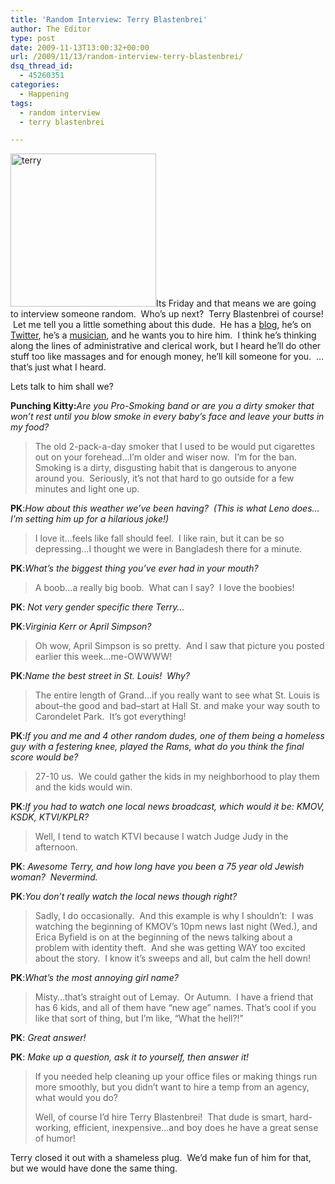 ```yaml
---
title: 'Random Interview: Terry Blastenbrei'
author: The Editor
type: post
date: 2009-11-13T13:00:32+00:00
url: /2009/11/13/random-interview-terry-blastenbrei/
dsq_thread_id:
  - 45260351
categories:
  - Happening
tags:
  - random interview
  - terry blastenbrei

---
```

[<img class="alignright size-full wp-image-2298" title="terry" src="http://punchingkitty.com/wp-content/uploads/2009/11/terry.jpg" alt="terry" width="233" height="245" />][1]Its Friday and that means we are going to interview someone random.  Who&#8217;s up next?  Terry Blastenbrei of course!  Let me tell you a little something about this dude.  He has a <a href="http://thebosque.us/" target="_blank">blog</a>, he&#8217;s on <a href="http://twitter.com/elsicomoro" target="_blank">Twitter</a>, he&#8217;s a <a href="http://myspace.com/sycamore" target="_blank">musician</a>, and he wants you to hire him.  I think he&#8217;s thinking along the lines of administrative and clerical work, but I heard he&#8217;ll do other stuff too like massages and for enough money, he&#8217;ll kill someone for you.  &#8230;that&#8217;s just what I heard.

Lets talk to him shall we?

**Punching Kitty:**_Are you Pro-Smoking band or are you a dirty smoker that won&#8217;t rest until you blow smoke in every baby&#8217;s face and leave your butts in my food?_

> The old 2-pack-a-day smoker that I used to be would put cigarettes out on your forehead&#8230;I&#8217;m older and wiser now.  I&#8217;m for the ban.  Smoking is a dirty, disgusting habit that is dangerous to anyone around you.  Seriously, it&#8217;s not that hard to go outside for a few minutes and light one up.

**PK**:_How about this weather we&#8217;ve been having?  (This is what Leno does&#8230;I&#8217;m setting him up for a hilarious joke!)_

> I love it&#8230;feels like fall should feel.  I like rain, but it can be so depressing&#8230;I thought we were in Bangladesh there for a minute.

**PK**:_What&#8217;s the biggest thing you&#8217;ve ever had in your mouth?_

> A boob&#8230;a really big boob.  What can I say?  I love the boobies!

**PK**: _Not very gender specific there Terry&#8230;_

**PK**:_Virginia Kerr or April Simpson?_

> Oh wow, April Simpson is so pretty.  And I saw that picture you posted earlier this week&#8230;me-OWWWW!

**PK**:_Name the best street in St. Louis!  Why?_

> The entire length of Grand&#8230;if you really want to see what St. Louis is about&#8211;the good and bad&#8211;start at Hall St. and make your way south to Carondelet Park.  It&#8217;s got everything!

**PK**:_If you and me and 4 other random dudes, one of them being a homeless guy with a festering knee, played the Rams, what do you think the final score would be?_

> 27-10 us.  We could gather the kids in my neighborhood to play them and the kids would win.

**PK**:_If you had to watch one local news broadcast, which would it be: KMOV, KSDK, KTVI/KPLR?_

> Well, I tend to watch KTVI because I watch Judge Judy in the afternoon.

**PK**: _Awesome Terry, and how long have you been a 75 year old Jewish woman?  Nevermind._

**PK**:_You don&#8217;t really watch the local news though right?_

> Sadly, I do occasionally.  And this example is why I shouldn&#8217;t:  I was watching the beginning of KMOV&#8217;s 10pm news last night (Wed.), and Erica Byfield is on at the beginning of the news talking about a problem with identity theft.  And she was getting WAY too excited about the story.  I know it&#8217;s sweeps and all, but calm the hell down!

**PK**:_What&#8217;s the most annoying girl name?_

> Misty&#8230;that&#8217;s straight out of Lemay.  Or Autumn.  I have a friend that has 6 kids, and all of them have &#8220;new age&#8221; names. That&#8217;s cool if you like that sort of thing, but I&#8217;m like, &#8220;What the hell?!&#8221;

**PK**: _Great answer!_

**PK**: _Make up a question, ask it to yourself, then answer it!_

> If you needed help cleaning up your office files or making things run more smoothly, but you didn&#8217;t want to hire a temp from an agency, what would you do?
> 
> Well, of course I&#8217;d hire Terry Blastenbrei!  That dude is smart, hard-working, efficient, inexpensive&#8230;and boy does he have a great sense of humor!

Terry closed it out with a shameless plug.  We&#8217;d make fun of him for that, but we would have done the same thing.

 [1]: http://punchingkitty.com/wp-content/uploads/2009/11/terry.jpg